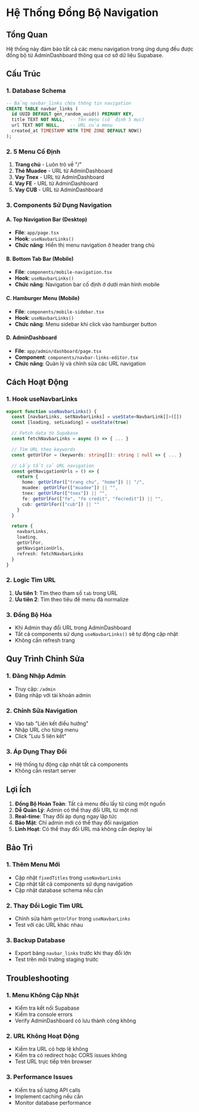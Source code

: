 # Hệ Thống Đồng Bộ Navigation

## Tổng Quan

Hệ thống này đảm bảo tất cả các menu navigation trong ứng dụng đều được đồng bộ từ AdminDashboard thông qua cơ sở dữ liệu Supabase.

## Cấu Trúc

### 1. Database Schema
```sql
-- Bảng navbar_links chứa thông tin navigation
CREATE TABLE navbar_links (
  id UUID DEFAULT gen_random_uuid() PRIMARY KEY,
  title TEXT NOT NULL,  -- Tên menu (cố định 5 mục)
  url TEXT NOT NULL,    -- URL của menu
  created_at TIMESTAMP WITH TIME ZONE DEFAULT NOW()
);
```

### 2. 5 Menu Cố Định
1. **Trang chủ** - Luôn trỏ về "/"
2. **Thẻ Muadee** - URL từ AdminDashboard
3. **Vay Tnex** - URL từ AdminDashboard  
4. **Vay FE** - URL từ AdminDashboard
5. **Vay CUB** - URL từ AdminDashboard

### 3. Components Sử Dụng Navigation

#### A. Top Navigation Bar (Desktop)
- **File**: `app/page.tsx`
- **Hook**: `useNavbarLinks()`
- **Chức năng**: Hiển thị menu navigation ở header trang chủ

#### B. Bottom Tab Bar (Mobile)
- **File**: `components/mobile-navigation.tsx`
- **Hook**: `useNavbarLinks()`
- **Chức năng**: Navigation bar cố định ở dưới màn hình mobile

#### C. Hamburger Menu (Mobile)
- **File**: `components/mobile-sidebar.tsx`
- **Hook**: `useNavbarLinks()`
- **Chức năng**: Menu sidebar khi click vào hamburger button

#### D. AdminDashboard
- **File**: `app/admin/dashboard/page.tsx`
- **Component**: `components/navbar-links-editor.tsx`
- **Chức năng**: Quản lý và chỉnh sửa các URL navigation

## Cách Hoạt Động

### 1. Hook useNavbarLinks
```typescript
export function useNavbarLinks() {
  const [navbarLinks, setNavbarLinks] = useState<NavbarLink[]>([])
  const [loading, setLoading] = useState(true)

  // Fetch data từ Supabase
  const fetchNavbarLinks = async () => { ... }

  // Tìm URL theo keywords
  const getUrlFor = (keywords: string[]): string | null => { ... }

  // Lấy tất cả URL navigation
  const getNavigationUrls = () => {
    return {
      home: getUrlFor(["trang chu", "home"]) || "/",
      muadee: getUrlFor(["muadee"]) || "",
      tnex: getUrlFor(["tnex"]) || "",
      fe: getUrlFor(["fe", "fe credit", "fecredit"]) || "",
      cub: getUrlFor(["cub"]) || ""
    }
  }

  return {
    navbarLinks,
    loading,
    getUrlFor,
    getNavigationUrls,
    refresh: fetchNavbarLinks
  }
}
```

### 2. Logic Tìm URL
1. **Ưu tiên 1**: Tìm theo tham số `tab` trong URL
2. **Ưu tiên 2**: Tìm theo tiêu đề menu đã normalize

### 3. Đồng Bộ Hóa
- Khi Admin thay đổi URL trong AdminDashboard
- Tất cả components sử dụng `useNavbarLinks()` sẽ tự động cập nhật
- Không cần refresh trang

## Quy Trình Chỉnh Sửa

### 1. Đăng Nhập Admin
- Truy cập: `/admin`
- Đăng nhập với tài khoản admin

### 2. Chỉnh Sửa Navigation
- Vào tab "Liên kết điều hướng"
- Nhập URL cho từng menu
- Click "Lưu 5 liên kết"

### 3. Áp Dụng Thay Đổi
- Hệ thống tự động cập nhật tất cả components
- Không cần restart server

## Lợi Ích

1. **Đồng Bộ Hoàn Toàn**: Tất cả menu đều lấy từ cùng một nguồn
2. **Dễ Quản Lý**: Admin có thể thay đổi URL từ một nơi
3. **Real-time**: Thay đổi áp dụng ngay lập tức
4. **Bảo Mật**: Chỉ admin mới có thể thay đổi navigation
5. **Linh Hoạt**: Có thể thay đổi URL mà không cần deploy lại

## Bảo Trì

### 1. Thêm Menu Mới
- Cập nhật `fixedTitles` trong `useNavbarLinks`
- Cập nhật tất cả components sử dụng navigation
- Cập nhật database schema nếu cần

### 2. Thay Đổi Logic Tìm URL
- Chỉnh sửa hàm `getUrlFor` trong `useNavbarLinks`
- Test với các URL khác nhau

### 3. Backup Database
- Export bảng `navbar_links` trước khi thay đổi lớn
- Test trên môi trường staging trước

## Troubleshooting

### 1. Menu Không Cập Nhật
- Kiểm tra kết nối Supabase
- Kiểm tra console errors
- Verify AdminDashboard có lưu thành công không

### 2. URL Không Hoạt Động
- Kiểm tra URL có hợp lệ không
- Kiểm tra có redirect hoặc CORS issues không
- Test URL trực tiếp trên browser

### 3. Performance Issues
- Kiểm tra số lượng API calls
- Implement caching nếu cần
- Monitor database performance



